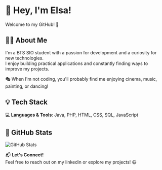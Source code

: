 # 👋 Hey, I'm Elsa!  

Welcome to my GitHub! 🚀  

## 🧑‍💻 About Me  
I'm a BTS SIO student with a passion for development and a curiosity for new technologies.  
I enjoy building practical applications and constantly finding ways to improve my projects.  

🎭 When I'm not coding, you'll probably find me enjoying cinema, music, painting, or dancing!  

## 💡 Tech Stack  
💻 **Languages & Tools**: Java, PHP, HTML, CSS, SQL, JavaScript  

## 🚀 GitHub Stats  
![GitHub Stats](https://github-readme-stats.vercel.app/api?username=your-username&show_icons=true&theme=radical)  

📬 **Let's Connect!**  
Feel free to reach out on my linkedin or explore my projects! 😃  
